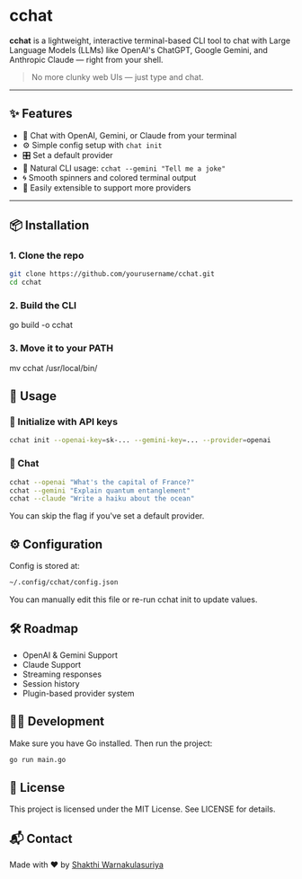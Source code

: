 # cchat

**cchat** is a lightweight, interactive terminal-based CLI tool to chat with Large Language Models (LLMs) like OpenAI's ChatGPT, Google Gemini, and Anthropic Claude — right from your shell.

> No more clunky web UIs — just type and chat.

---

## ✨ Features

- 🧠 Chat with OpenAI, Gemini, or Claude from your terminal
- ⚙️ Simple config setup with `chat init`
- 🎛️ Set a default provider
- 💬 Natural CLI usage: `cchat --gemini "Tell me a joke"`
- 🌀 Smooth spinners and colored terminal output
- 🧩 Easily extensible to support more providers

---

## 📦 Installation

### 1. Clone the repo

```bash
git clone https://github.com/yourusername/cchat.git
cd cchat
```

### 2. Build the CLI
go build -o cchat

### 3. Move it to your PATH
mv cchat /usr/local/bin/

## 🧪 Usage
### 🔧 Initialize with API keys

```bash
cchat init --openai-key=sk-... --gemini-key=... --provider=openai
```

### 💬 Chat
```bash
cchat --openai "What's the capital of France?"
cchat --gemini "Explain quantum entanglement"
cchat --claude "Write a haiku about the ocean"
```

You can skip the flag if you've set a default provider.

## ⚙️ Configuration
Config is stored at:

```bash
~/.config/cchat/config.json
```

You can manually edit this file or re-run cchat init to update values.

## 🛠️ Roadmap
- OpenAI & Gemini Support
- Claude Support
- Streaming responses
- Session history
- Plugin-based provider system

## 🧑‍💻 Development
Make sure you have Go installed. Then run the project:
```bash
go run main.go
```

## 🪪 License
This project is licensed under the MIT License. See LICENSE for details.

## 📬 Contact
Made with ❤️ by [Shakthi Warnakulasuriya](https://github.com/shakthiw)
